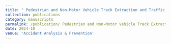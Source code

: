 ```yaml
---
title: " Pedestrian and Non-Motor Vehicle Track Extraction and Traffic Characteristics Analysis at Intersection"
collection: publications
category: manuscripts
permalink: /publication/ Pedestrian and Non-Motor Vehicle Track Extraction and Traffic Characteristics Analysis at Intersection
date: 2024-10
venue: 'Accident Analysis & Prevention'
---
```

